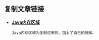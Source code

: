 ## 复制文章链接

* [**Java内存区域**](https://github.com/nullWolf007/JavaGuide/blob/master/docs/java/jvm/Java%E5%86%85%E5%AD%98%E5%8C%BA%E5%9F%9F.md)

  ```text
  Java内存区域为复制过来的，加上了自己的理解。
  ```

  

